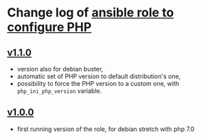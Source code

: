 # Change log of [ansible role to configure PHP](https://github.com/UdelaRInterior/ansible-role-configure-php-ini)


## [v1.1.0](https://github.com/UdelaRInterior/ansible-role-configure-php-ini/releases/tag/v1.1.0)

* version also for debian buster,
* automatic set of PHP version to default distribution's one,
* possibility to force the PHP version to a custom one, with `php_ini_php_version` variable. 


## [v1.0.0](https://github.com/UdelaRInterior/ansible-role-configure-php-ini/releases/tag/v1.0.0)

* first running version of the role, for debian stretch with php 7.0
